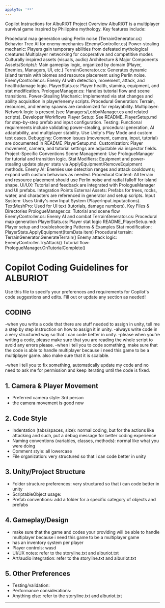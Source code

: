 ```yaml
---
applyTo: '**'
---
```

Copilot Instructions for AlbuRIOT
Project Overview
AlbuRIOT is a multiplayer survival game inspired by Philippine mythology. Key features include:

Procedural map generation using Perlin noise (TerrainGenerator.cs)
Behavior Tree AI for enemy mechanics (EnemyController.cs)
Power-stealing mechanic: Players gain temporary abilities from defeated mythological creatures
Multiplayer networking for cooperative and competitive modes
Culturally inspired assets (visuals, audio)
Architecture & Major Components
Assets/Scripts/: Main gameplay logic, organized by domain (Player, Enemies, Managers, UI, etc.)
TerrainGenerator.cs: Generates dynamic island terrain with biomes and resource placement using Perlin noise.
EnemyController.cs: Enemy AI with detection, movement, attack, and health/damage logic.
PlayerStats.cs: Player health, stamina, equipment, and stat modification.
PrologueManager.cs: Handles tutorial flow and scene transitions.
Power-Stealing Mechanic: Implemented via stat changes and ability acquisition in player/enemy scripts.
Procedural Generation: Terrain, resources, and enemy spawns are randomized for replayability.
Multiplayer: Network logic is present (see Managers/LobbyManager.cs and related scripts).
Developer Workflows
Player Setup: See README_PlayerSetup.md for step-by-step prefab and input configuration.
Testing: Functional requirements include validating power-stealing, procedural generation, AI adaptability, and multiplayer stability. Use Unity's Play Mode and custom test cases.
Debugging: Common issues (movement, camera, input, tutorial) are documented in README_PlayerSetup.md.
Customization: Player movement, camera, and tutorial settings are adjustable via inspector fields.
Project-Specific Conventions
Scene Management: Use PrologueManager for tutorial and transition logic.
Stat Modifiers: Equipment and power-stealing update player stats via ApplyEquipment/RemoveEquipment methods.
Enemy AI: Enemies use detection ranges and attack cooldowns; expand with custom behaviors as needed.
Procedural Content: All terrain and resource placement should use Perlin noise and radial falloff for island shape.
UI/UX: Tutorial and feedback are integrated with PrologueManager and UI prefabs.
Integration Points
External Assets: Prefabs for trees, rocks, water, and characters are referenced in generator and setup scripts.
Input System: Uses Unity's new Input System (PlayerInput.inputactions).
TextMeshPro: Used for UI text (tutorials, damage numbers).
Key Files & Directories
PrologueManager.cs: Tutorial and scene flow
EnemyController.cs: Enemy AI and combat
TerrainGenerator.cs: Procedural map generation
PlayerStats.cs: Player stat logic
README_PlayerSetup.md: Player setup and troubleshooting
Patterns & Examples
Stat modification: PlayerStats.ApplyEquipment(ItemData item)
Procedural terrain: TerrainGenerator.GenerateTerrain()
Enemy attack logic: EnemyController.TryAttack()
Tutorial flow: PrologueManager.OnTutorialComplete()

# Copilot Coding Guidelines for ALBURIOT

Use this file to specify your preferences and requirements for Copilot's code suggestions and edits. Fill out or update any section as needed!


## CODING
-when you write a code that there are stuff needed to assign in unity, tell me a step by step instruction on how to assign it in unity.
-always write code in a very structured way so that i can code better in unity.
-please when you're writing a code, please make sure that you are reading the whole script to avoid any errors please.
-when i tell you to code something, make sure that the code is able to handle multiplayer because i need this game to be a multiplayer game. also make sure that it is scalable.

-when i tell you to fix something, automatically update my code and no need to ask me for permission and keep iterating until the code is fixed.

## 1. Camera & Player Movement
- Preferred camera style: 3rd person
- the camera movement is good now

## 2. Code Style
- Indentation (tabs/spaces, size): normal coding, but for the actions like attacking and such, put a debug message for better coding experience
- Naming conventions (variables, classes, methods): normal like what you were doing
- Comment style: all lowercase
- File organization: very structured so that i can code better in unity

## 3. Unity/Project Structure
- Folder structure preferences: very structured so that i can code better in unity
- ScriptableObject usage:
- Prefab conventions: add a folder for a specific category of objects and prefabs

## 4. Gameplay/Design
- make sure that the game and codes your providing will be able to handle multiplayer because i need this game to be a multiplayer game
- has an inventory system per player
- Player controls: wasd 
- UI/UX notes: refer to the storyline.txt and alburiot.txt
- Art/audio integration: refer to the storyline.txt and alburiot.txt

## 5. Other Preferences
- Testing/validation:
- Performance considerations:
- Anything else: refer to the storyline.txt and alburiot.txt

---

